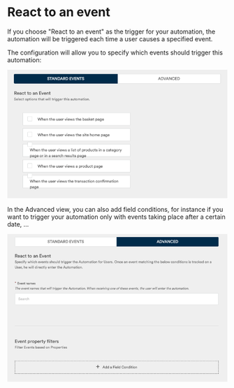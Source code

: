 # React to an event

If you choose "React to an event" as the trigger for your automation, the automation will be triggered each time a user causes a specified event.

The configuration will allow you to specify which events should trigger this automation:

![](../../../.gitbook/assets/image%20%2810%29.png)

In the Advanced view, you can also add field conditions, for instance if you want to trigger your automation only with events taking place after a certain date, ...

![](../../../.gitbook/assets/image%20%2814%29.png)

